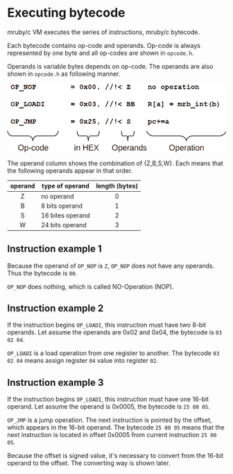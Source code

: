 # Executing bytecode

mruby/c VM executes the series of instructions, mruby/c bytecode.

Each bytecode contains op-code and operands. Op-code is always represented by one byte and all op-codes are shown in `opcode.h`.

Operands is variable bytes depends on op-code. The operands are also shown in `opcode.h` as following manner. 

![opecode](./img/opecode.png)

The operand column shows the combination of {Z,B,S,W}. Each means that the following operands appear in that order.

|operand|type of operand|length (bytes)|
|:-:|-|:-:|
|Z|no operand|0|
|B|8 bits operand|1|
|S|16 bites operand|2|
|W|24 bits operand|3|

## Instruction example 1

Because the operand of `OP_NOP` is `Z`, `OP_NOP` does not have any operands. Thus the bytecode is `00`.

`OP_NOP` does nothing, which is called NO-Operation (NOP).

## Instruction example 2

If the instruction begins `OP_LOADI`, this instruction must have two 8-bit operands. Let assume the operands are 0x02 and 0x04, the bytecode is `03 02 04`.

`OP_LOADI` is a load operation from one register to another. The bytecode `03 02 04` means assign register `04` value into register `02`.

## Instruction example 3

If the instruction begins `OP_LOADI`, this instruction must have one 16-bit operand. Let assume the operand is 0x0005, the bytecode is `25 00 05`.

`OP_JMP` is a jump operation. The next instruction is pointed by the offset, which appears in the 16-bit operand. The bytecode `25 00 05` means that the next instruction is located in offset 0x0005 from current instruction `25 00 05`.

Because the offset is signed value, it's necessary to convert from the 16-bit operand to the offset. The converting way is shown later.
